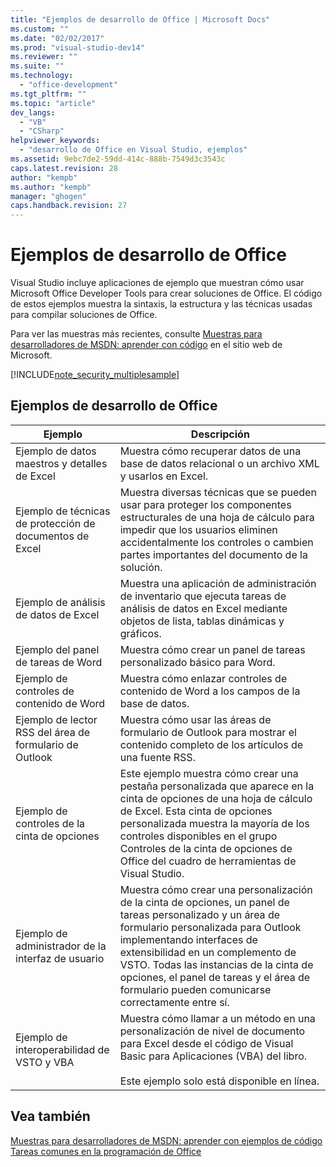 ```yaml
---
title: "Ejemplos de desarrollo de Office | Microsoft Docs"
ms.custom: ""
ms.date: "02/02/2017"
ms.prod: "visual-studio-dev14"
ms.reviewer: ""
ms.suite: ""
ms.technology: 
  - "office-development"
ms.tgt_pltfrm: ""
ms.topic: "article"
dev_langs: 
  - "VB"
  - "CSharp"
helpviewer_keywords: 
  - "desarrollo de Office en Visual Studio, ejemplos"
ms.assetid: 9ebc7de2-59dd-414c-888b-7549d3c3543c
caps.latest.revision: 28
author: "kempb"
ms.author: "kempb"
manager: "ghogen"
caps.handback.revision: 27
---
```

# Ejemplos de desarrollo de Office
  Visual Studio incluye aplicaciones de ejemplo que muestran cómo usar Microsoft Office Developer Tools para crear soluciones de Office.  El código de estos ejemplos muestra la sintaxis, la estructura y las técnicas usadas para compilar soluciones de Office.  
  
 Para ver las muestras más recientes, consulte [Muestras para desarrolladores de MSDN: aprender con código](http://go.microsoft.com/fwlink/?LinkID=248199) en el sitio web de Microsoft.  
  
 [!INCLUDE[note_security_multiplesample](../vsto/includes/note-security-multiplesample-md.md)]  
  
## Ejemplos de desarrollo de Office  
  
|Ejemplo|Descripción|  
|-------------|-----------------|  
|Ejemplo de datos maestros y detalles de Excel|Muestra cómo recuperar datos de una base de datos relacional o un archivo XML y usarlos en Excel.|  
|Ejemplo de técnicas de protección de documentos de Excel|Muestra diversas técnicas que se pueden usar para proteger los componentes estructurales de una hoja de cálculo para impedir que los usuarios eliminen accidentalmente los controles o cambien partes importantes del documento de la solución.|  
|Ejemplo de análisis de datos de Excel|Muestra una aplicación de administración de inventario que ejecuta tareas de análisis de datos en Excel mediante objetos de lista, tablas dinámicas y gráficos.|  
|Ejemplo del panel de tareas de Word|Muestra cómo crear un panel de tareas personalizado básico para Word.|  
|Ejemplo de controles de contenido de Word|Muestra cómo enlazar controles de contenido de Word a los campos de la base de datos.|  
|Ejemplo de lector RSS del área de formulario de Outlook|Muestra cómo usar las áreas de formulario de Outlook para mostrar el contenido completo de los artículos de una fuente RSS.|  
|Ejemplo de controles de la cinta de opciones|Este ejemplo muestra cómo crear una pestaña personalizada que aparece en la cinta de opciones de una hoja de cálculo de Excel.  Esta cinta de opciones personalizada muestra la mayoría de los controles disponibles en el grupo Controles de la cinta de opciones de Office del cuadro de herramientas de Visual Studio.|  
|Ejemplo de administrador de la interfaz de usuario|Muestra cómo crear una personalización de la cinta de opciones, un panel de tareas personalizado y un área de formulario personalizada para Outlook implementando interfaces de extensibilidad en un complemento de VSTO.  Todas las instancias de la cinta de opciones, el panel de tareas y el área de formulario pueden comunicarse correctamente entre sí.|  
|Ejemplo de interoperabilidad de VSTO y VBA|Muestra cómo llamar a un método en una personalización de nivel de documento para Excel desde el código de Visual Basic para Aplicaciones \(VBA\) del libro.<br /><br /> Este ejemplo solo está disponible en línea.|  
  
## Vea también  
 [Muestras para desarrolladores de MSDN: aprender con ejemplos de código](http://go.microsoft.com/fwlink/?LinkID=248199)   
 [Tareas comunes en la programación de Office](../vsto/common-tasks-in-office-programming.md)  
  
  